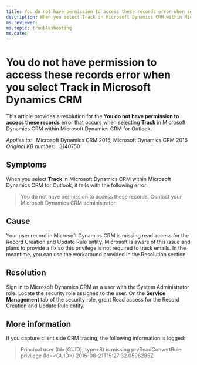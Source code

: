 ```yaml
---
title: You do not have permission to access these records error when selecting Track
description: When you select Track in Microsoft Dynamics CRM within Microsoft Dynamics CRM for Outlook, you receive the You do not have permission to access these records error. Provides a resolution.
ms.reviewer: 
ms.topic: troubleshooting
ms.date: 
---
```

# You do not have permission to access these records error when you select Track in Microsoft Dynamics CRM

This article provides a resolution for the **You do not have permission to access these records** error that occurs when selecting **Track** in Microsoft Dynamics CRM within Microsoft Dynamics CRM for Outlook.

_Applies to:_ &nbsp; Microsoft Dynamics CRM 2015, Microsoft Dynamics CRM 2016  
_Original KB number:_ &nbsp; 3140750

## Symptoms

When you select **Track** in Microsoft Dynamics CRM within Microsoft Dynamics CRM for Outlook, it fails with the following error:

> You do not have permission to access these records. Contact your Microsoft Dynamics CRM administrator.

## Cause

Your user record in Microsoft Dynamics CRM is missing read access for the Record Creation and Update Rule entity. Microsoft is aware of this issue and plans to provide a fix so this privilege is not required to track emails. In the meantime, you can use the workaround provided in the Resolution section.

## Resolution

Sign in to Microsoft Dynamics CRM as a user with the System Administrator role. Locate the security role assigned to the user. On the **Service Management** tab of the security role, grant Read access for the Record Creation and Update Rule entity.

## More information

If you capture client side CRM tracing, the following information is logged:

> Principal user (Id={GUID}, type=8) is missing prvReadConvertRule privilege (Id=\<GUID>)
2015-08-21T15:27:32.0596285Z
